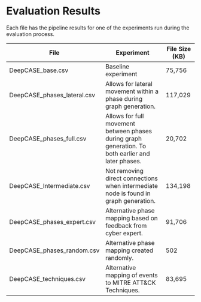 # Evaluation Results
Each file has the pipeline results for one of the experiments run during the evaluation process.

| File                        | Experiment                                                                                          | File Size (KB) |
|-----------------------------|-----------------------------------------------------------------------------------------------------|----------------|
| DeepCASE_base.csv           | Baseline experiment                                                                                 | 75,756         |
| DeepCASE_phases_lateral.csv | Allows for lateral movement within a phase during graph generation.                                 | 117,029        |
| DeepCASE_phases_full.csv    | Allows for full movement between phases during graph generation. To both earlier and later phases.  | 20,702         |
| DeepCASE_Intermediate.csv   | Not removing direct connections when intermediate node is found in graph generation.                | 134,198        |
| DeepCASE_phases_expert.csv  | Alternative phase mapping based on feedback from cyber expert.                                      | 91,706         |
| DeepCASE_phases_random.csv  | Alternative phase mapping created randomly.                                                         | 502            |
| DeepCASE_techniques.csv     | Alternative mapping of events to MITRE ATT&CK Techniques.                                           | 83,695         |